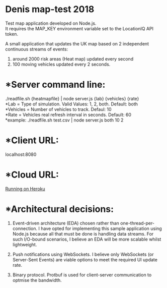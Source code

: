 # Denis map-test 2018
Test map application developed on Node.js.
<br>It requires the MAP_KEY environment variable set to the LocationIQ API token. 

A small application that updates the UK map based on 2 independent continuous streams of events: 
1) around 2000 risk areas (Heat map) updated every second 
2) 100 moving vehicles updated every 2 seconds.

*Server command line:
=====================
./readfile.sh {heatmapfile} | node server.js {lab} {vehicles} {rate} 
<br>*Lab = Type of simulation. Valid Values: 1, 2, both. Default: both
<br>*Vehicles = Number of vehicles to track. Defaul: 10
<br>*Rate = Vehicles real refresh interval in seconds. Default: 60
<br>*example: ./readfile.sh test.csv | node server.js both 10 2

*Client URL:
============
localhost:8080

*Cloud URL:
===========

<a href="https://secure-atoll-96979.herokuapp.com/" target="_blank">Running on Heroku</a>

*Architectural decisions:
=========================
1) Event-driven architecture (EDA) chosen rather than one-thread-per-connection. I have opted for implementing this sample application using Node.js because all that must be done is handling data streams. For such I/O-bound scenarios, I believe an EDA will be more scalable whilst lightweight.

2) Push notifications using WebSockets. I believe only WebSockets (or Server-Sent Events) are viable options to meet the required UI update rate.

3) Binary protocol. Protbuf is used for client-server communication to optmise the bandwidth.